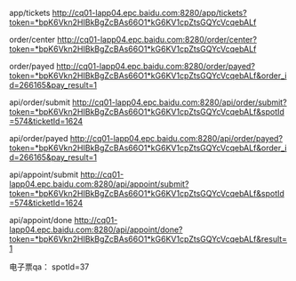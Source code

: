 app/tickets
http://cq01-lapp04.epc.baidu.com:8280/app/tickets?token=*bpK6Vkn2HIBkBgZcBAs66O1*kG6KV1cpZtsGQYcVcqebALf


order/center
http://cq01-lapp04.epc.baidu.com:8280/order/center?token=*bpK6Vkn2HIBkBgZcBAs66O1*kG6KV1cpZtsGQYcVcqebALf

order/payed
http://cq01-lapp04.epc.baidu.com:8280/order/payed?token=*bpK6Vkn2HIBkBgZcBAs66O1*kG6KV1cpZtsGQYcVcqebALf&order_id=266165&pay_result=1

api/order/submit
http://cq01-lapp04.epc.baidu.com:8280/api/order/submit?token=*bpK6Vkn2HIBkBgZcBAs66O1*kG6KV1cpZtsGQYcVcqebALf&spotId=574&ticketId=1624

api/order/payed
http://cq01-lapp04.epc.baidu.com:8280/api/order/payed?token=*bpK6Vkn2HIBkBgZcBAs66O1*kG6KV1cpZtsGQYcVcqebALf&order_id=266165&pay_result=1

api/appoint/submit
http://cq01-lapp04.epc.baidu.com:8280/api/appoint/submit?token=*bpK6Vkn2HIBkBgZcBAs66O1*kG6KV1cpZtsGQYcVcqebALf&spotId=574&ticketId=1624

api/appoint/done
http://cq01-lapp04.epc.baidu.com:8280/api/appoint/done?token=*bpK6Vkn2HIBkBgZcBAs66O1*kG6KV1cpZtsGQYcVcqebALf&result=1

电子票qa：
spotId=37
